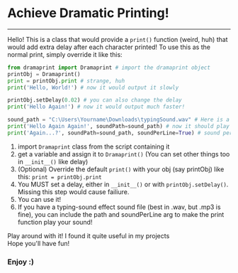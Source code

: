 # Achieve Dramatic Printing!
---
Hello! This is a class that would provide a `print()` function (weird, huh) that would add extra delay after each character printed!
To use this as the normal print, simply override it like this:

```python
from dramaprint import Dramaprint # import the dramaprint object
printObj = Dramaprint()
print = printObj.print # strange, huh
print('Hello, World!') # now it would output it slowly

printObj.setDelay(0.02) # you can also change the delay
print('Hello Again!') # now it would output much faster!

sound_path = "C:\Users\Yourname\Downloads\typingSound.wav" # Here is a typing sound effect
print('Hello Again Again!', soundPath=sound_path) # now it should play your sound after EACH CHAR
print('Again...?', soundPath=sound_path, soundPerLine=True) # sound per LINE
```

1. import `Dramaprint` class from the script containing it
2. get a variable and assign it to `Dramaprint()` (You can set other things too in `__init__()` like delay)
3. (Optional) Override the default `print()` with your obj (say printObj) like this: `print = printObj.print`
4. You MUST set a delay, either in `__init__()` or with `printObj.setDelay()`. Missing this step would cause failiure.
5. You can use it!
6. If you have a typing-sound effect sound file (best in .wav, but .mp3 is fine), you can include the path and soundPerLine arg to make the print function play your sound!


Play around with it!
I found it quite useful in my projects  
Hope you'll have fun!

### Enjoy :)
